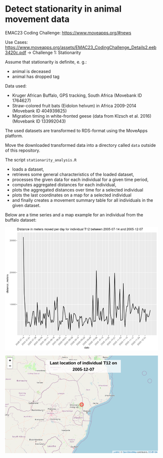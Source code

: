 # Detect stationarity in animal movement data

EMAC23 Coding Challenge: https://www.moveapps.org/#news

Use Cases: https://www.moveapps.org/assets/EMAC23_CodingChallenge_Details2.eeb3420c.pdf -> Challenge 1: Stationarity

Assume that stationarity is definite, e. g.:
- animal is deceased
- animal has dropped tag

Data used:
- Kruger African Buffalo, GPS tracking, South Africa (Movebank ID 1764627)
- Straw-colored fruit bats (Eidolon helvum) in Africa 2009-2014 (Movebank ID 404939825)
- Migration timing in white-fronted geese (data from Klzsch et al. 2016) (Movebank ID 133992043)

The used datasets are transformed to RDS-format using the MoveApps platform.

Move the downloaded transformed data into a directory called `data` outside of this repository.

The script `stationarity_analysis.R`
- loads a dataset,
- retrieves some general characteristics of the loaded dataset,
- processes the given data for each individual for a given time period,
- computes aggregated distances for each individual,
- plots the aggregated distances over time for a selected individual
- plots the last coordinates on a map for a selected individual
- and finally creates a movement summary table for all individuals in the given dataset.

Below are a time series and a map example for an individual from the buffalo dataset:

![timeseries example](timeseries_example.png 'timeseries example')

![map example](map_example.png 'map example')
